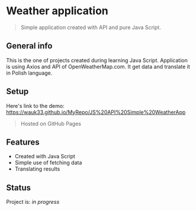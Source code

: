 # Weather application
> Simple application created with API and pure Java Script.

## General info
This is the one of projects created during learning Java Script. Application is using Axios and API of OpenWeatherMap.com. It get data and translate it in Polish language.

## Setup
Here's link to the demo: https://wauk33.github.io/MyRepo/JS%20API%20Simple%20WeatherApp 
> Hosted on GitHub Pages

## Features

* Created with Java Script
* Simple use of fetching data
* Translating results

## Status
Project is: _in progress_

